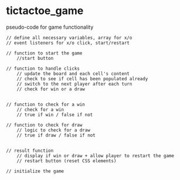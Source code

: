 # tictactoe_game

pseudo-code for game functionality

    // define all necessary variables, array for x/o
    // event listeners for x/o click, start/restart

    // function to start the game
        //start button

    // function to handle clicks
        // update the board and each cell's content
        // check to see if cell has been populated already
        // switch to the next player after each turn
        // check for win or a draw


    // function to check for a win
        // check for a win
        // true if win / false if not

    // function to check for draw
        // logic to check for a draw
        // true if draw / false if not


    // result function
        // display if win or draw + allow player to restart the game
        // restart button (reset CSS elements)

    // initialize the game


